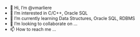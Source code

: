 - 👋 Hi, I’m @vmarliere
- 👀 I’m interested in C/C++, Oracle SQL
- 🌱 I’m currently learning Data Structures, Oracle SQL, RDBMS 
- 💞️ I’m looking to collaborate on ...
- 📫 How to reach me ...

<!---
vmarliere/vmarliere is a ✨ special ✨ repository because its `README.md` (this file) appears on your GitHub profile.
You can click the Preview link to take a look at your changes.
--->
